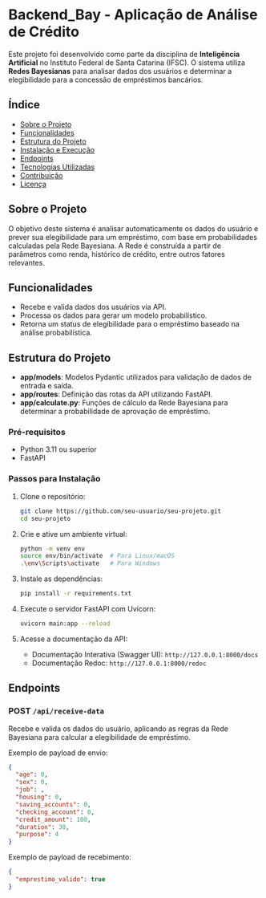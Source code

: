 # Backend_Bay - Aplicação de Análise de Crédito

Este projeto foi desenvolvido como parte da disciplina de **Inteligência Artificial** no Instituto Federal de Santa Catarina (IFSC). O sistema utiliza **Redes Bayesianas** para analisar dados dos usuários e determinar a elegibilidade para a concessão de empréstimos bancários.

## Índice
- [Sobre o Projeto](#sobre-o-projeto)
- [Funcionalidades](#funcionalidades)
- [Estrutura do Projeto](#estrutura-do-projeto)
- [Instalação e Execução](#instalação-e-execução)
- [Endpoints](#endpoints)
- [Tecnologias Utilizadas](#tecnologias-utilizadas)
- [Contribuição](#contribuição)
- [Licença](#licença)

## Sobre o Projeto
O objetivo deste sistema é analisar automaticamente os dados do usuário e prever sua elegibilidade para um empréstimo, com base em probabilidades calculadas pela Rede Bayesiana. A Rede é construída a partir de parâmetros como renda, histórico de crédito, entre outros fatores relevantes.

## Funcionalidades
- Recebe e valida dados dos usuários via API.
- Processa os dados para gerar um modelo probabilístico.
- Retorna um status de elegibilidade para o empréstimo baseado na análise probabilística.

## Estrutura do Projeto
- **app/models**: Modelos Pydantic utilizados para validação de dados de entrada e saída.
- **app/routes**: Definição das rotas da API utilizando FastAPI.
- **app/calculate.py**: Funções de cálculo da Rede Bayesiana para determinar a probabilidade de aprovação de empréstimo.

### Pré-requisitos
- Python 3.11 ou superior
- FastAPI

### Passos para Instalação

1. Clone o repositório:
    ```bash
    git clone https://github.com/seu-usuario/seu-projeto.git
    cd seu-projeto
    ```

2. Crie e ative um ambiente virtual:
    ```bash
    python -m venv env
    source env/bin/activate  # Para Linux/macOS
    .\env\Scripts\activate   # Para Windows
    ```

3. Instale as dependências:
    ```bash
    pip install -r requirements.txt
    ```

4. Execute o servidor FastAPI com Uvicorn:
    ```bash
    uvicorn main:app --reload
    ```

5. Acesse a documentação da API:
   - Documentação Interativa (Swagger UI): `http://127.0.0.1:8000/docs`
   - Documentação Redoc: `http://127.0.0.1:8000/redoc`

## Endpoints
### POST `/api/receive-data`
Recebe e valida os dados do usuário, aplicando as regras da Rede Bayesiana para calcular a elegibilidade de empréstimo.

Exemplo de payload de envio:
```json
{
  "age": 0,
  "sex": 0,
  "job": ,
  "housing": 0,
  "saving_accounts": 0,
  "checking_account": 0,
  "credit_amount": 100,
  "duration": 30,
  "purpose": 4
}
```

Exemplo de payload de recebimento:
```json
{
  "emprestimo_valido": true
}
